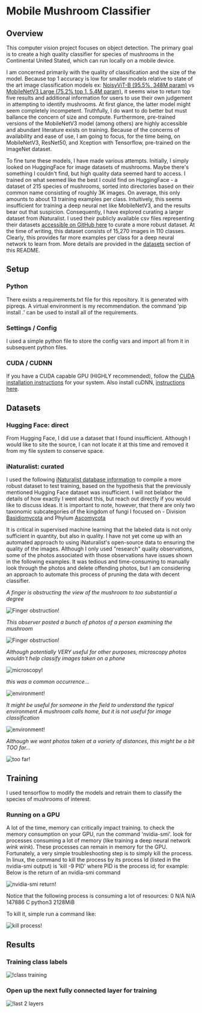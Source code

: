 # Mobile Mushroom Classifier

## Overview
This computer vision project focuses on object detection. The primary goal is to create a high quality classifier for species of mushrooms in the Continental United Stated, which can run locally on a mobile device. 

I am concerned primarily with the quality of classification and the size of the model. Because top 1 accuracy is low for smaller models relative to state of the art image classification models ex: [NoisyViT-B (95.5%, 348M param)](https://paperswithcode.com/sota/image-classification-on-imagenet) vs [MobileNetV3 Large (75.2% top 1, 5.4M param)](https://paperswithcode.com/paper/searching-for-mobilenetv3), it seems wise to return top five results and additional information for users to use their own judgement in attempting to identify mushrooms. At first glance, the latter model might seem completely incompetent. Truthfully, I do want to do better but must ballance the concern of size and compute. Furthermore, pre-trained versions of the MobileNetV3 model (among others) are highly accessible and abundant literature exists on training. Because of the concerns of availability and ease of use, I am going to focus, for the time being, on MobileNetV3, ResNet50, and Xception with Tensorflow, pre-trained on the ImageNet dataset. 

To fine tune these models, I have made various attempts. Initially, I simply looked on HuggingFace for image datasets of mushrooms. Maybe there's something I couldn't find, but high quality data seemed hard to access. I trained on what seemed like the best I could find on HuggingFace - a dataset of 215 species of mushrooms, sorted into directories based on their common name consisting of roughly 3K images. On average, this only amounts to about 13 training examples per class. Intuitively, this seems insufficient for training a deep neural net like MobileNetV3, and the results bear out that suspicion. Consequently, I have explored curating a larger dataset from iNaturalist. I used their publicly available csv files representing their datasets [accessible on GitHub here](https://github.com/inaturalist/inaturalist-open-data/tree/main) to curate a more robust dataset. At the time of writing, this dataset consists of 15,270 images in 110 classes. Clearly, this provides far more examples per class for a deep neural network to learn from. More details are provided in the [datasets](#Datasets) section of this README.

## Setup

### Python

There exists a requirements.txt file for this repository. It is generated with pipreqs. A virtual environment is my recommendation. the command 'pip install .' can be used to install all of the requirements.

### Settings / Config

I used a simple python file to store the config vars and import all from it in subsequent python files.

### CUDA / CUDNN

If you have a CUDA capable GPU (HIGHLY recommended), follow the [CUDA installation instructions](https://docs.nvidia.com/cuda/cuda-quick-start-guide/) for your system. Also install cuDNN, [instructions here](https://docs.nvidia.com/deeplearning/cudnn/archives/cudnn-860/install-guide/index.html).

## Datasets

### Hugging Face: direct

From Hugging Face, I did use a dataset that I found insufficient. Although I would like to site the source, I can not locate it at this time and removed it from my file system to conserve space.

### iNaturalist: curated

I used the following [iNaturalist database information](https://github.com/inaturalist/inaturalist-open-data/tree/main) to compile a more robust dataset to test training, based on the hypothesis that the previously mentioned Hugging Face dataset was insufficient. I will not belabor the details of how exactly I went about this, but reach out directly if you would like to discuss ideas. It is important to note, however, that there are only two taxonomic subcategories of the kingdom of fungi I focused on - Division [Basidiomycota](https://en.wikipedia.org/wiki/Basidiomycota) and Phylum [Ascomycota](https://en.wikipedia.org/wiki/Ascomycota)

It is critical in supervised machine learning that the labeled data is not only sufficient in quantity, but also in quality. I have not yet come up with an automated approach to using iNaturalist's open-source data to ensuring the quality of the images. Although I only used "research" quality observations, some of the photos associated with those observations have issues shown in the following examples. It was tedious and time-consuming to manually look through the photos and delete offending photos, but I am considering an approach to automate this process of pruning the data with decent classifier.

*A finger is obstructing the view of the mushroom to too substantial a degree*

![Finger obstruction!](/assets/photos/meh_photos/finger.jpg)

*This observer posted a bunch of photos of a person examining the mushroom*

![Finger obstruction!](/assets/photos/meh_photos/dataset_corruption.png)

*Although potentially VERY useful for other purposes, microscopy photos wouldn't help classify images taken on a phone*

![microscopy!](/assets/photos/meh_photos/microsopy.jpg)

*this was a common occurrence...*

![environment!](/assets/photos/meh_photos/too_many_scenery.png)

*It might be useful for someone in the field to understand the typical environment A mushroom calls home, but it is not useful for image classification*

![environment!](/assets/photos/meh_photos/scenery.jpg)

*Although we want photos taken at a variety of distances, this might be a bit TOO far...*

![too far!](/assets/photos/meh_photos/too_far.jpg)

## Training

I used tensorflow to modify the models and retrain them to classify the species of mushrooms of interest. 

### Running on a GPU

A lot of the time, memory can critically impact training. to check the memory consumption on your GPU, run the command 'nvidia-smi'. look for processes consuming a lot of memory (like training a deep neural network *wink wink*). These processes can remain in memory for the GPU. Fortunately, a very simple troubleshooting step is to simply kill the process. In linux, the command to kill the process by its process Id (listed in the nvidia-smi output) is 'kill -9 PID' where PID is the process id; for example:
Below is the return of an nvidia-smi command

![nvidia-smi return!](/assets/photos/smi_return.png)

Notice that the following process is consuming a lot of resources:
 0   N/A  N/A    147886      C   python3                                      2128MiB 

To kill it, simple run a command like:

![kill process!](/assets/photos/kill_cmd.png)

## Results

### Training class labels

![!class training](/assets/photos/training_performance/mobileCelia_0_0_1_MobileNetV3_category_training_lr=1e-3.png)

### Open up the next fully connected layer for training

![!last 2 layers](assets/photos/training_performance/mobileCelia_0_0_1_MobileNetV3_last_2_layers:_lr=1e-4.png)